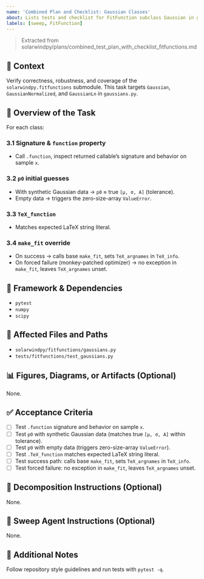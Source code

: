 ```yaml
---
name: 'Combined Plan and Checklist: Gaussian Classes'
about: Lists tests and checklist for FitFunction subclass Gaussian in gaussians.py.
labels: [sweep, FitFunction]
---
```


> Extracted from solarwindpy/plans/combined_test_plan_with_checklist_fitfunctions.md

## 🧠 Context

Verify correctness, robustness, and coverage of the `solarwindpy.fitfunctions` submodule. This task targets `Gaussian`, `GaussianNormalized`, and `GaussianLn` in `gaussians.py`.

## 🎯 Overview of the Task

For each class:

### 3.1 Signature & `function` property

- Call `.function`, inspect returned callable’s signature and behavior on sample `x`.

### 3.2 `p0` initial guesses

- With synthetic Gaussian data → `p0` ≈ true `[μ, σ, A]` (tolerance).
- Empty data → triggers the zero-size-array `ValueError`.

### 3.3 `TeX_function`

- Matches expected LaTeX string literal.

### 3.4 `make_fit` override

- On success → calls base `make_fit`, sets `TeX_argnames` in `TeX_info`.
- On forced failure (monkey-patched optimizer) → no exception in `make_fit`, leaves `TeX_argnames` unset.

## 🔧 Framework & Dependencies

- `pytest`
- `numpy`
- `scipy`

## 📂 Affected Files and Paths

- `solarwindpy/fitfunctions/gaussians.py`
- `tests/fitfunctions/test_gaussians.py`

## 📊 Figures, Diagrams, or Artifacts (Optional)

None.

## ✅ Acceptance Criteria

- [ ] Test `.function` signature and behavior on sample `x`.
- [ ] Test `p0` with synthetic Gaussian data (matches true `[μ, σ, A]` within tolerance).
- [ ] Test `p0` with empty data (triggers zero-size-array `ValueError`).
- [ ] Test `.TeX_function` matches expected LaTeX string literal.
- [ ] Test success path: calls base `make_fit`, sets `TeX_argnames` in `TeX_info`.
- [ ] Test forced failure: no exception in `make_fit`, leaves `TeX_argnames` unset.

## 🧩 Decomposition Instructions (Optional)

None.

## 🤖 Sweep Agent Instructions (Optional)

None.

## 💬 Additional Notes

Follow repository style guidelines and run tests with `pytest -q`.
